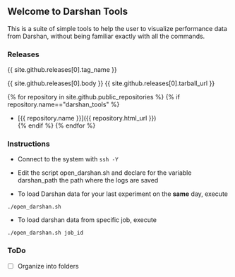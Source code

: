 ## Welcome to Darshan Tools

This is a suite of simple tools to help the user to visualize performance data from Darshan, without being familiar exactly with all the commands.

### Releases
{{ site.github.releases[0].tag_name }}

{{ site.github.releases[0].body }}
{{ site.github.releases[0].tarball_url }}

{% for repository in site.github.public_repositories %}
   {% if repository.name=="darshan_tools" %}
  * [{{ repository.name }}]({{ repository.html_url }})  
   {% endif %}
{% endfor %}

### Instructions

* Connect to the system with ```ssh -Y```
* Edit the script open_darshan.sh and declare for the variable darshan_path the path where the logs are saved

* To load Darshan data for your last experiment on the **same** day, execute 

```
./open_darshan.sh
```
* To load darshan data from specific job, execute 

```
./open_darshan.sh job_id
```

### ToDo

- [ ] Organize into folders

